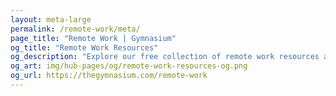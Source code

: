 ```yaml
---
layout: meta-large
permalink: /remote-work/meta/
page_title: "Remote Work | Gymnasium"
og_title: "Remote Work Resources"
og_description: "Explore our free collection of remote work resources and jobs for workers, managers, and educators and students."
og_art: img/hub-pages/og/remote-work-resources-og.png
og_url: https://thegymnasium.com/remote-work
---
```


